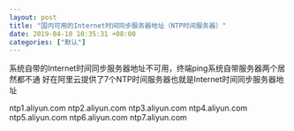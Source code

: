 ```yaml
---
layout: post
title: "国内可用的Internet时间同步服务器地址（NTP时间服务器）"
date: 2019-04-10 10:35:31 +08:00
categories: ["默认"]
---
```


系统自带的Internet时间同步服务器地址不可用，终端ping系统自带服务器两个居然都不通 好在阿里云提供了7个NTP时间服务器也就是Internet时间同步服务器地址

ntp1.aliyun.com 
ntp2.aliyun.com 
ntp3.aliyun.com 
ntp4.aliyun.com 
ntp5.aliyun.com 
ntp6.aliyun.com 
ntp7.aliyun.com